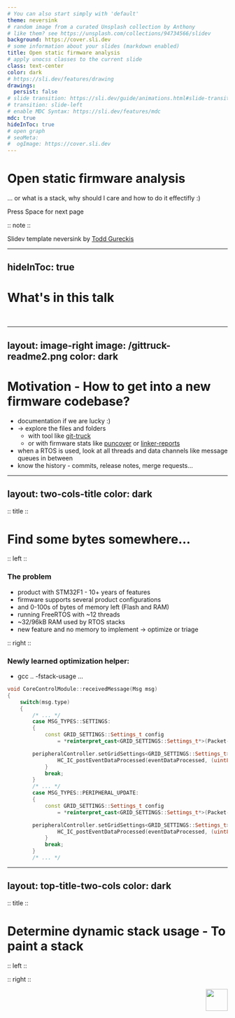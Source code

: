 ```yaml
---
# You can also start simply with 'default'
theme: neversink
# random image from a curated Unsplash collection by Anthony
# like them? see https://unsplash.com/collections/94734566/slidev
background: https://cover.sli.dev
# some information about your slides (markdown enabled)
title: Open static firmware analysis
# apply unocss classes to the current slide
class: text-center
color: dark
# https://sli.dev/features/drawing
drawings:
  persist: false
# slide transition: https://sli.dev/guide/animations.html#slide-transitions
# transition: slide-left
# enable MDC Syntax: https://sli.dev/features/mdc
mdc: true
hideInToc: true
# open graph
# seoMeta:
#  ogImage: https://cover.sli.dev
---
```


# Open static firmware analysis

... or what is a stack, why should I care and how to do it effectifly :)

<div @click="$slidev.nav.next" class="mt-12 py-1" hover:bg="white op-10">
  Press Space for next page <carbon:arrow-right />
</div>


:: note ::

<div class="fw-200" >

Slidev template neversink by <a href="https://todd.gureckislab.org" class="ns-c-iconlink">Todd Gureckis</a>

</div>


---
hideInToc: true
---

# What's in this talk

<br>

<Toc />

---
layout: image-right
image: /gittruck-readme2.png
color: dark
---

# Motivation - How to get into a new firmware codebase?

<v-clicks>

* documentation if we are lucky :)
* -> explore the files and folders
    * with tool like [git-truck](https://github.com/git-truck/git-truck)
    * or with firmware stats like [puncover](https://github.com/HBehrens/puncover/) or [linker-reports](https://github.com/ARMmbed/mbed-os-linker-report/tree/master)
* when a RTOS is used, look at all threads and data channels like message queues in between
* know the history - commits, release notes, merge requests...

</v-clicks>

---
layout: two-cols-title
color: dark
---

:: title ::

# Find some bytes somewhere...

:: left ::

### The problem

<v-clicks>

* product with STM32F1 - 10+ years of features
* firmware supports several product configurations
* and 0-100s of bytes of memory left (Flash and RAM)
* running FreeRTOS with ~12 threads
* ~32/96kB RAM used by RTOS stacks
* new feature and no memory to implement -> optimize or triage

</v-clicks>

:: right ::

### Newly learned optimization helper:

* gcc .. -fstack-usage ...


```cpp {2,3|5|all}
void CoreControlModule::receivedMessage(Msg msg)
{
    switch(msg.type)
    {
        /* ... */
        case MSG_TYPES::SETTINGS:
        {
            const GRID_SETTINGS::Settings_t config
                = *reinterpret_cast<GRID_SETTINGS::Settings_t*>(Packet->Data);

        peripheralController.setGridSettings<GRID_SETTINGS::Settings_t>(config);
                HC_IC_postEventDataProcessed(eventDataProcessed, (uint8_t)PF_ACK, 0, NULL);
            }
            break;
        }
        /* ... */
        case MSG_TYPES::PERIPHERAL_UPDATE:
        {
            const GRID_SETTINGS::Settings_t config
                = *reinterpret_cast<GRID_SETTINGS::Settings_t*>(Packet->Data);

        peripheralController.setGridSettings<GRID_SETTINGS::Settings_t>(config);
                HC_IC_postEventDataProcessed(eventDataProcessed, (uint8_t)PF_ACK, 0, NULL);
            }
            break;
        }
        /* ... */
```

<v-clicks>


</v-clicks>


---
layout: top-title-two-cols
color: dark
---

:: title ::

# Determine dynamic stack usage - To paint a stack


:: left ::



:: right ::

<img style="height:50px; float: right;" src="/paintbrush.png" />
<v-switch>
  <template #0><img src="/stackPaint01.png" /> </template>
  <template #1><img src="/stackPaint02.png" /> </template>
  <template #2><img src="/stackPaint03.png" /> </template>
  <template #3><img src="/stackPaint04.png" /> </template>
  <template #4><img src="/stackPaint05.png" /> </template>
  <template #5><img src="/stackPaint06.png" /> </template>
  <template #6><img src="/stackPaint07.png" /> </template>
  <template #7><img src="/stackPaint08.png" /> </template>
  <template #8><img src="/stackPaint09.png" /> </template>
  <template #9><img src="/stackPaint10.png" /> </template>
  <template #10><img src="/stackPaint11.png" /> </template>
  <template #11><img src="/stackPaint12.png" /> </template>
  <template #12><img src="/stackPaint13.png" /> </template>
  <template #13><img src="/stackPaint14.png" /> </template>
</v-switch>

<style>
    img {
        height: 50%;
    }
</style>
